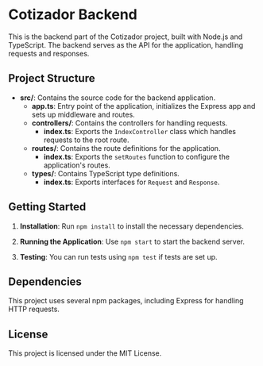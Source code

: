# Cotizador Backend

This is the backend part of the Cotizador project, built with Node.js and TypeScript. The backend serves as the API for the application, handling requests and responses.

## Project Structure

- **src/**: Contains the source code for the backend application.
  - **app.ts**: Entry point of the application, initializes the Express app and sets up middleware and routes.
  - **controllers/**: Contains the controllers for handling requests.
    - **index.ts**: Exports the `IndexController` class which handles requests to the root route.
  - **routes/**: Contains the route definitions for the application.
    - **index.ts**: Exports the `setRoutes` function to configure the application's routes.
  - **types/**: Contains TypeScript type definitions.
    - **index.ts**: Exports interfaces for `Request` and `Response`.

## Getting Started

1. **Installation**: 
   Run `npm install` to install the necessary dependencies.

2. **Running the Application**: 
   Use `npm start` to start the backend server.

3. **Testing**: 
   You can run tests using `npm test` if tests are set up.

## Dependencies

This project uses several npm packages, including Express for handling HTTP requests.

## License

This project is licensed under the MIT License.